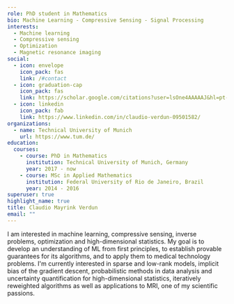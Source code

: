 ```yaml
---
role: PhD student in Mathematics
bio: Machine Learning - Compressive Sensing - Signal Processing
interests:
  - Machine learning
  - Compressive sensing
  - Optimization
  - Magnetic resonance imaging
social:
  - icon: envelope
    icon_pack: fas
    link: /#contact
  - icon: graduation-cap
    icon_pack: fas
    link: https://scholar.google.com/citations?user=lsOne4AAAAAJ&hl=pt-BR
  - icon: linkedin
    icon_pack: fab
    link: https://www.linkedin.com/in/claudio-verdun-09501582/
organizations:
  - name: Technical University of Munich
    url: https://www.tum.de/
education:
  courses:
    - course: PhD in Mathematics
      institution: Technical University of Munich, Germany
      year: 2017 - now
    - course: MSc in Applied Mathematics
      institution: Federal University of Rio de Janeiro, Brazil
      year: 2014 - 2016
superuser: true
highlight_name: true
title: Claudio Mayrink Verdun
email: ""
---
```

I am interested in machine learning, compressive sensing, inverse problems, optimization and high-dimensional
statistics. My goal is to develop an understanding of ML from first principles, to establish provable guarantees for its
algorithms, and to apply them to medical technology problems. I'm currently interested in sparse and low-rank models,
implicit bias of the gradient descent, probabilistic methods in data analysis and uncertainty quantification
for high-dimensional statistics, iteratively reweighted algorithms as well as applications to MRI, one of my scientific passions.